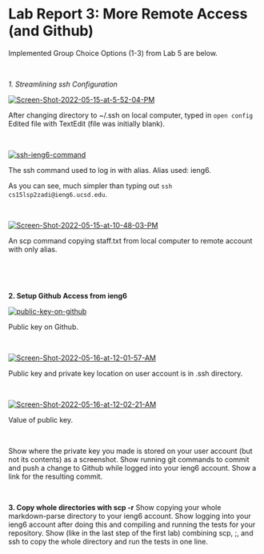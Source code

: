 # Lab Report 3: More Remote Access (and Github)

Implemented Group Choice Options (1-3) from Lab 5 are below. 

&nbsp; 

*1. Streamlining ssh Configuration*

<a href="https://ibb.co/SVVksbn"><img src="https://i.ibb.co/1RRCv1q/Screen-Shot-2022-05-15-at-5-52-04-PM.png" alt="Screen-Shot-2022-05-15-at-5-52-04-PM" border="0"></a>

After changing directory to ~/.ssh on local computer, typed in `open config` Edited file with TextEdit (file was initially blank).

&nbsp; 

<a href="https://ibb.co/r7Fjhc5"><img src="https://i.ibb.co/M2ZvHGP/ssh-ieng6-command.png" alt="ssh-ieng6-command" border="0"></a> 

The ssh command used to log in with alias. Alias used: ieng6. 

As you can see, much simpler than typing out `ssh cs15lsp2zadi@ieng6.ucsd.edu`.

&nbsp; 

<a href="https://ibb.co/PgzmLX2"><img src="https://i.ibb.co/5LxM0pQ/Screen-Shot-2022-05-15-at-10-48-03-PM.png" alt="Screen-Shot-2022-05-15-at-10-48-03-PM" border="0"></a> 

An scp command copying staff.txt from local computer to remote account with only alias.

&nbsp;

&nbsp; 


**2. Setup Github Access from ieng6**

<a href="https://ibb.co/MNx9jHx"><img src="https://i.ibb.co/dKw73vw/public-key-on-github.png" alt="public-key-on-github" border="0"></a>

Public key on Github.

&nbsp; 


<a href="https://ibb.co/h2f6sY1"><img src="https://i.ibb.co/6DBMYXJ/Screen-Shot-2022-05-16-at-12-01-57-AM.png" alt="Screen-Shot-2022-05-16-at-12-01-57-AM" border="0"></a>

Public key and private key location on user account is in .ssh directory.

&nbsp;


<a href="https://ibb.co/hRHKLN5"><img src="https://i.ibb.co/4ZMjKLy/Screen-Shot-2022-05-16-at-12-02-21-AM.png" alt="Screen-Shot-2022-05-16-at-12-02-21-AM" border="0"></a>

Value of public key.

&nbsp; 


Show where the private key you made is stored on your user account (but not its contents) as a screenshot.
Show running git commands to commit and push a change to Github while logged into your ieng6 account.
Show a link for the resulting commit.

&nbsp; 

**3. Copy whole directories with scp -r**
Show copying your whole markdown-parse directory to your ieng6 account.
Show logging into your ieng6 account after doing this and compiling and running the tests for your repository.
Show (like in the last step of the first lab) combining scp, ;, and ssh to copy the whole directory and run the tests in one line.
